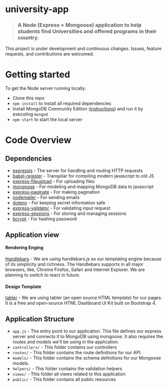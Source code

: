 # university-app

> ### A Node (Express + Mongoose) application to help students find Universities and offered programs in their country. 

This project is under development and continuous changes. Issues, feature requests, and contributions are welcomed. 

# Getting started

To get the Node server running locally:

- Clone this repo
- `npm install` to install all required dependencies
- Install MongoDB Community Edition ([instructions](https://docs.mongodb.com/manual/installation/#tutorials)) and run it by executing `mongod`
- `npm start` to start the local server

# Code Overview

## Dependencies

- [expressjs](https://github.com/expressjs/express) - The server for handling and routing HTTP requests
- [babel-register](https://babeljs.io/docs/en/babel-register.html) - Transpilar for compiling modern javascript to old JS
- [express-fileupload](https://www.npmjs.com/package/express-fileupload) - For uploading files
- [mongoose](https://github.com/Automattic/mongoose) - For modeling and mapping MongoDB data to javascript 
- [express-paginate](https://github.com/expressjs/express-paginate) - For making pagination
- [nodemailer](https://github.com/nodemailer/nodemailer) - For sending emails 
- [dotenv](https://github.com/motdotla/dotenv) - For keeping secret information safe
- [express-validator](https://github.com/express-validator/express-validator) - For validating input request
- [express-sessions](https://www.npmjs.com/package/express-sessions) - For storing and managing sessions
- [bcrypt](https://www.npmjs.com/package/bcrypt) - For hashing password

## Application view

#### Rendering Enging
[Handlebars](https://handlebarsjs.com/) - We are using handlebars.js as our templating engine because of its simplicity and richness. The Handlebars supports in all major browsers, like, Chrome Firefox, Safari and Internet Explorer. We are planning to switch to react in future.
#### Design Template
[tabler](https://tabler.github.io/tabler/) - We are using tabler (an open source HTML template) for our pages. It is a free and open-source HTML Dashboard UI Kit built on Bootstrap 4.

## Application Structure

- `app.js` - The entry point to our application. This file defines our express server and connects it to MongoDB using mongoose. It also requires the routes and models we'll be using in the application.
- `controllers/` - This folder contains our controllers 
- `routes/` - This folder contains the route definitions for our API.
- `models/` - This folder contains the schema definitions for our Mongoose models.
- `helpers/` - This folder contains the validation helpers
- `views/` - This folder all views related to this application
- `public/` - This folder contains all public resources
